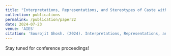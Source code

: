 ```yaml
---
title: "Interpretations, Representations, and Stereotypes of Caste within Text-to-Image Generators"
collection: publications
permalink: /publication/paper22
date: 2024-07-23
venue: 'AIES'
citation: 'Sourojit Ghosh. (2024). Interpretations, Representations, and Stereotypes of Caste within Text-to-Image Generators. Upcoming Publication, AIES 2024.'
---
```


Stay tuned for conference proceedings! 

